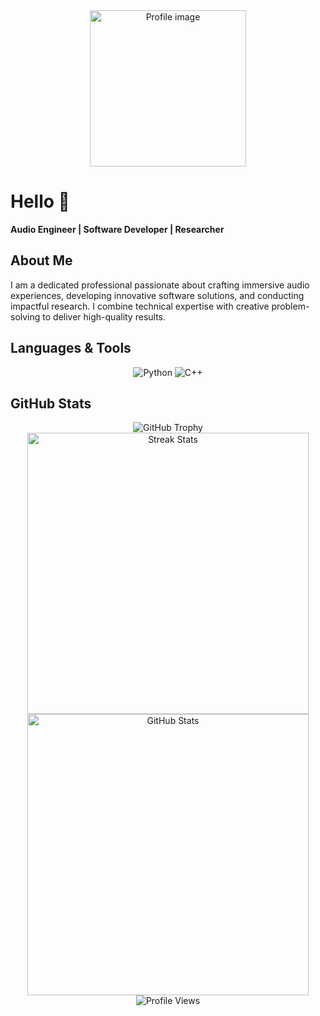 <div align="center">
  <img src="https://github.com/umershaikh123/umershaikh123/assets/42178214/e3773556-1d65-459a-bf7e-67394f753783" width="250" alt="Profile image">
</div>

# Hello 👋

**Audio Engineer | Software Developer | Researcher**

## About Me
I am a dedicated professional passionate about crafting immersive audio experiences, developing innovative software solutions, and conducting impactful research. I combine technical expertise with creative problem-solving to deliver high-quality results.

## Languages & Tools
<div align="center">
  <img src="https://img.icons8.com/fluency/48/undefined/python.png" alt="Python"/>
  <img src="https://img.icons8.com/color/48/undefined/c-plus-plus-logo.png" alt="C++"/>
  <!-- You can add more icons here as needed -->
</div>

## GitHub Stats
<div align="center">
  <img src="https://github-profile-trophy.vercel.app/?username=TtesseractT&theme=darkhub&column=-1&margin-w=15" alt="GitHub Trophy">
</div>

<div align="center">
  <img src="https://github-readme-streak-stats.herokuapp.com/?user=TtesseractT&theme=black-ice" width="450" alt="Streak Stats"/>
</div>

<div align="center">
  <img src="https://github-readme-stats.vercel.app/api?username=TtesseractT&show_icons=true&bg_color=141414&text_color=fff&title_color=00e6fe&icon_color=00e6fe" width="450" alt="GitHub Stats"/>
</div>

<div align="center">
  <img src="https://komarev.com/ghpvc/?username=TtesseractT&color=blue" alt="Profile Views"/>
</div>
